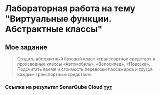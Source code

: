 # Лабораторная работа на тему "Виртуальные функции. Абстрактные классы"

## Мое задание
> Создать абстрактный базовый класс «транспортное средство» и производные классы «Автомобиль», «Велосипед», «Повозка». Подсчитать время и стоимость перевозки пассажиров и грузов каждым транспортным средством. 
> 
### Ссылка на результат SonarQube Cloud [тут](https://sonarcloud.io/project/overview?id=sosiskakiller812_lab4)
